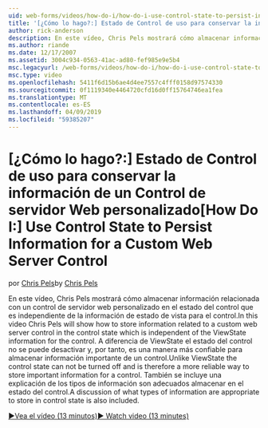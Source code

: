 ```yaml
---
uid: web-forms/videos/how-do-i/how-do-i-use-control-state-to-persist-information-for-a-custom-web-server-control
title: '[¿Cómo lo hago?:] Estado de Control de uso para conservar la información de un Control de servidor Web personalizado | Microsoft Docs'
author: rick-anderson
description: En este vídeo, Chris Pels mostrará cómo almacenar información relacionada con un control de servidor web personalizado en el estado del control que es independiente de la propiedad ViewState...
ms.author: riande
ms.date: 12/17/2007
ms.assetid: 3004c934-0563-41ac-ad80-fef985e9e5b4
msc.legacyurl: /web-forms/videos/how-do-i/how-do-i-use-control-state-to-persist-information-for-a-custom-web-server-control
msc.type: video
ms.openlocfilehash: 5411f6d15b6ae4d4ee7557c4fff0158d97574330
ms.sourcegitcommit: 0f1119340e4464720cfd16d0ff15764746ea1fea
ms.translationtype: MT
ms.contentlocale: es-ES
ms.lasthandoff: 04/09/2019
ms.locfileid: "59385207"
---
```

# <a name="how-do-i-use-control-state-to-persist-information-for-a-custom-web-server-control"></a><span data-ttu-id="c8b22-103">[¿Cómo lo hago?:] Estado de Control de uso para conservar la información de un Control de servidor Web personalizado</span><span class="sxs-lookup"><span data-stu-id="c8b22-103">[How Do I:] Use Control State to Persist Information for a Custom Web Server Control</span></span>

<span data-ttu-id="c8b22-104">por [Chris Pels](https://twitter.com/chrispels)</span><span class="sxs-lookup"><span data-stu-id="c8b22-104">by [Chris Pels](https://twitter.com/chrispels)</span></span>

<span data-ttu-id="c8b22-105">En este vídeo, Chris Pels mostrará cómo almacenar información relacionada con un control de servidor web personalizado en el estado del control que es independiente de la información de estado de vista para el control.</span><span class="sxs-lookup"><span data-stu-id="c8b22-105">In this video Chris Pels will show how to store information related to a custom web server control in the control state which is independent of the ViewState information for the control.</span></span> <span data-ttu-id="c8b22-106">A diferencia de ViewState el estado del control no se puede desactivar y, por tanto, es una manera más confiable para almacenar información importante de un control.</span><span class="sxs-lookup"><span data-stu-id="c8b22-106">Unlike ViewState the control state can not be turned off and is therefore a more reliable way to store important information for a control.</span></span> <span data-ttu-id="c8b22-107">También se incluye una explicación de los tipos de información son adecuados almacenar en el estado del control.</span><span class="sxs-lookup"><span data-stu-id="c8b22-107">A discussion of what types of information are appropriate to store in control state is also included.</span></span>

[<span data-ttu-id="c8b22-108">&#9654;Vea el vídeo (13 minutos)</span><span class="sxs-lookup"><span data-stu-id="c8b22-108">&#9654; Watch video (13 minutes)</span></span>](https://channel9.msdn.com/Blogs/ASP-NET-Site-Videos/how-do-i-use-control-state-to-persist-information-for-a-custom-web-server-control)
